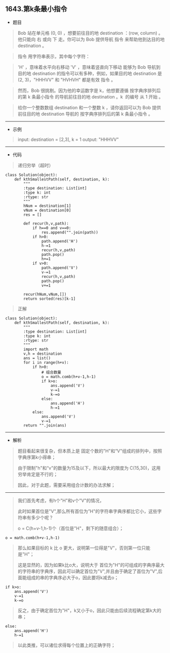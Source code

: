 1643.第k条最小指令
----------
- 题目
> Bob 站在单元格 (0, 0) ，想要前往目的地 destination ：(row, column) 。他只能向 右 或向 下 走。你可以为 Bob 提供导航 指令 来帮助他到达目的地 destination 。

>指令 用字符串表示，其中每个字符：

>'H' ，意味着水平向右移动
>'V' ，意味着竖直向下移动
>能够为 Bob 导航到目的地 destination 的指令可以有多种，例如，如果目的地 destination 是 (2, 3)，"HHHVV" 和 "HVHVH" 都是有效 指令 。

>然而，Bob 很挑剔。因为他的幸运数字是 k，他想要遵循 按字典序排列后的第 k 条最小指令 的导航前往目的地 destination 。k  的编号 从 1 开始 。

>给你一个整数数组 destination 和一个整数 k ，请你返回可以为 Bob 提供前往目的地 destination 导航的 按字典序排列后的第 k 条最小指令 。
----------
- 示例
> input: destination = [2,3], k = 1
> output: "HHHVV"
----------
- 代码
>
>递归穷举（超时）
>
    class Solution(object):
        def kthSmallestPath(self, destination, k):
            """
            :type destination: List[int]
            :type k: int
            :rtype: str
            """
            hNum = destination[1]
            vNum = destination[0]
            res = []
    
            def recur(h,v,path):
                if h==0 and v==0:
                    res.append("".join(path))
                if h>0:
                    path.append('H')
                    h-=1
                    recur(h,v,path)
                    path.pop()
                    h+=1
                if v>0:
                    path.append('V')
                    v-=1
                    recur(h,v,path)
                    path.pop()
                    v+=1
    
            recur(hNum,vNum,[])
            return sorted(res)[k-1]
>
> 正解
>
    class Solution(object):
        def kthSmallestPath(self, destination, k):
            """
            :type destination: List[int]
            :type k: int
            :rtype: str
            """
            import math
            v,h = destination
            ans = list()
            for i in range(h+v):
                if h>0:
                    # 组合数量
                    o = math.comb(h+v-1,h-1)
                    if k>o:
                        ans.append('V')
                        v-=1
                        k-=o
                    else:
                        ans.append('H')
                        h-=1
                else:
                    ans.append('V')
                    v-=1
            return "".join(ans)
----------
- 解析
> 题目看起来很复杂，但本质上是  固定个数的"H"和“V"组成的排列中，按照字典序第k小得串；
>
> 由于限制"h"和“v"的数量为15及以下，所以最大的限度为 C(15,30)，这用穷举肯定是不行的；
>
> 因此，对于此题，需要采用组合计数的办法求解；
>
----------
> 我们首先考虑，有h个"H"和v个"V"的情况，
>
> 此时如果首位是"V",那么所有首位为”H"的字符串字典序都比它小，这些字符串有多少个呢？
>
> o = C(h+v-1,h-1)个（首位是"H"，剩下的随意组合）；
>
    o = math.comb(h+v-1,h-1)
>
> 那么如果目标的 k 比 o 更大，说明第一位得是"V"，否则第一位只能是"H"；
>
> 这是显然的，因为如果k比o大，说明大于 首位为"H"的可组成的字典序最大的字符串的字典序，因此可以确定首位为"V",并且由于确定了首位为"V",后面能组成的串的字典序必大于o，因此要将k减去o；
>
    if k>o:
        ans.append('V')
        v-=1
        k-=o
>
> 反之，由于确定首位为"H"，k又小于o，因此只能由后续流程确定第k大的串；
>
    else:
        ans.append('H')
        h-=1
>
> 以此类推，可以诸位求得每个位置上的正确字符；